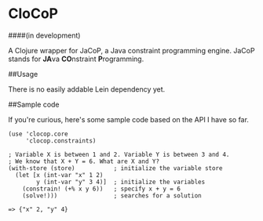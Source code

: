 CloCoP
======
####(in development)

A Clojure wrapper for JaCoP, a Java constraint programming engine. JaCoP stands for <b>JA</b>va <b>CO</b>nstraint <b>P</b>rogramming.

##Usage

There is no easily addable Lein dependency yet.

##Sample code

If you're curious, here's some sample code based on the API I have so far.

    (use 'clocop.core
         'clocop.constraints)
    
    ; Variable X is between 1 and 2. Variable Y is between 3 and 4.
    ; We know that X + Y = 6. What are X and Y?
    (with-store (store)           ; initialize the variable store
      (let [x (int-var "x" 1 2)
            y (int-var "y" 3 4)]  ; initialize the variables
        (constrain! (+% x y 6))   ; specify x + y = 6
        (solve!)))                ; searches for a solution

    => {"x" 2, "y" 4}
